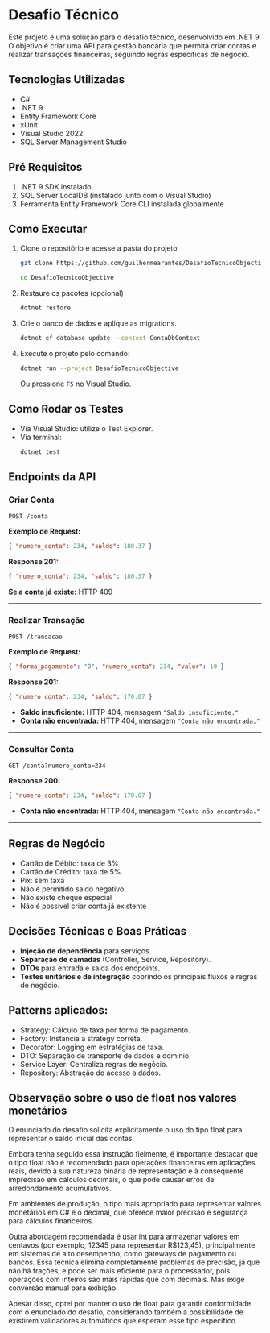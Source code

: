 # Desafio Técnico 

Este projeto é uma solução para o desafio técnico, desenvolvido em .NET 9. O objetivo é criar uma API para gestão bancária que permita criar contas e realizar transações financeiras, seguindo regras específicas de negócio.

## Tecnologias Utilizadas

- C#
- .NET 9
- Entity Framework Core
- xUnit 
- Visual Studio 2022 
- SQL Server Management Studio


## Pré Requisitos

1. .NET 9 SDK instalado.
2. SQL Server LocalDB (instalado junto com o Visual Studio)
3. Ferramenta Entity Framework Core CLI instalada globalmente

## Como Executar

1. Clone o repositório e acesse a pasta do projeto
   ```sh
   git clone https://github.com/guilhermearantes/DesafioTecnicoObjective.git
   ```
   ```sh
   cd DesafioTecnicoObjective
   ```

2. Restaure os pacotes (opcional)

   ```sh
   dotnet restore
   ```

3. Crie o banco de dados e aplique as migrations.

   ```sh
   dotnet ef database update --context ContaDbContext
   ```

4. Execute o projeto pelo comando:
   ```sh
   dotnet run --project DesafioTecnicoObjective
   ```
   Ou pressione `F5` no Visual Studio.

## Como Rodar os Testes

- Via Visual Studio: utilize o Test Explorer.
- Via terminal:
   ```sh
   dotnet test
   ```

## Endpoints da API

### Criar Conta

`POST /conta`

**Exemplo de Request:**
```json
{ "numero_conta": 234, "saldo": 180.37 }
```
**Response 201:**
```json
{ "numero_conta": 234, "saldo": 180.37 }
```
**Se a conta já existe:** HTTP 409

---

### Realizar Transação

`POST /transacao`

**Exemplo de Request:**
```json
{ "forma_pagamento": "D", "numero_conta": 234, "valor": 10 }
```
**Response 201:**
```json
{ "numero_conta": 234, "saldo": 170.07 }
```
- **Saldo insuficiente:** HTTP 404, mensagem `"Saldo insuficiente."`
- **Conta não encontrada:** HTTP 404, mensagem `"Conta não encontrada."`

---

### Consultar Conta

`GET /conta?numero_conta=234`

**Response 200:**
```json
{ "numero_conta": 234, "saldo": 170.07 }
```
- **Conta não encontrada:** HTTP 404, mensagem `"Conta não encontrada."`

---

## Regras de Negócio

- Cartão de Débito: taxa de 3%
- Cartão de Crédito: taxa de 5%
- Pix: sem taxa
- Não é permitido saldo negativo
- Não existe cheque especial
- Não é possível criar conta já existente

## Decisões Técnicas e Boas Práticas

- **Injeção de dependência** para serviços.
- **Separação de camadas** (Controller, Service, Repository).
- **DTOs** para entrada e saída dos endpoints.
- **Testes unitários e de integração** cobrindo os principais fluxos e regras de negócio.

  
 ## Patterns aplicados:
 
- Strategy: Cálculo de taxa por forma de pagamento.
- Factory: Instancia a strategy correta.
- Decorator: Logging em estratégias de taxa.
- DTO: Separação de transporte de dados e domínio.
- Service Layer: Centraliza regras de negócio.
- Repository: Abstração do acesso a dados.


## Observação sobre o uso de float nos valores monetários 

O enunciado do desafio solicita explicitamente o uso do tipo float para representar o saldo inicial das contas.

Embora tenha seguido essa instrução fielmente, é importante destacar que o tipo float não é recomendado para operações financeiras em aplicações reais, 
devido à sua natureza binária de representação e à consequente imprecisão em cálculos decimais, o que pode causar erros de arredondamento acumulativos.

Em ambientes de produção, o tipo mais apropriado para representar valores monetários em C# é o decimal, que oferece maior precisão e segurança para cálculos financeiros.

Outra abordagem recomendada é usar int para armazenar valores em centavos (por exemplo, 12345 para representar R$123,45), principalmente em sistemas de alto desempenho, 
como gateways de pagamento ou bancos. Essa técnica elimina completamente problemas de precisão, já que não há frações, e pode ser mais eficiente para o processador, 
pois operações com inteiros são mais rápidas que com decimais. Mas exige conversão manual para exibição.

Apesar disso, optei por manter o uso de float para garantir conformidade com o enunciado do desafio, considerando também a possibilidade de existirem validadores automáticos que esperam esse tipo específico.
